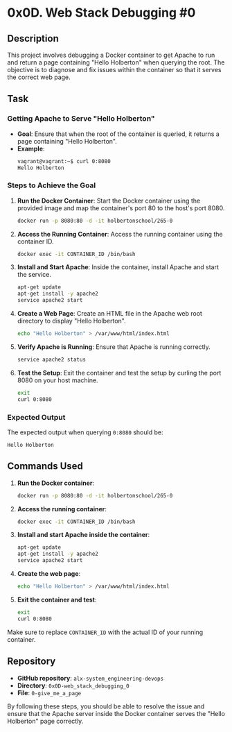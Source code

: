 # 0x0D. Web Stack Debugging #0

## Description
This project involves debugging a Docker container to get Apache to run and return a page containing "Hello Holberton" when querying the root. The objective is to diagnose and fix issues within the container so that it serves the correct web page.

## Task

### Getting Apache to Serve "Hello Holberton"
- **Goal**: Ensure that when the root of the container is queried, it returns a page containing "Hello Holberton".
- **Example**: 
  ```sh
  vagrant@vagrant:~$ curl 0:8080
  Hello Holberton
  ```

### Steps to Achieve the Goal
1. **Run the Docker Container**: 
   Start the Docker container using the provided image and map the container's port 80 to the host's port 8080.
   ```sh
   docker run -p 8080:80 -d -it holbertonschool/265-0
   ```

2. **Access the Running Container**: 
   Access the running container using the container ID.
   ```sh
   docker exec -it CONTAINER_ID /bin/bash
   ```

3. **Install and Start Apache**: 
   Inside the container, install Apache and start the service.
   ```sh
   apt-get update
   apt-get install -y apache2
   service apache2 start
   ```

4. **Create a Web Page**: 
   Create an HTML file in the Apache web root directory to display "Hello Holberton".
   ```sh
   echo "Hello Holberton" > /var/www/html/index.html
   ```

5. **Verify Apache is Running**: 
   Ensure that Apache is running correctly.
   ```sh
   service apache2 status
   ```

6. **Test the Setup**: 
   Exit the container and test the setup by curling the port 8080 on your host machine.
   ```sh
   exit
   curl 0:8080
   ```

### Expected Output
The expected output when querying `0:8080` should be:
```
Hello Holberton
```

## Commands Used
1. **Run the Docker container**:
   ```sh
   docker run -p 8080:80 -d -it holbertonschool/265-0
   ```

2. **Access the running container**:
   ```sh
   docker exec -it CONTAINER_ID /bin/bash
   ```

3. **Install and start Apache inside the container**:
   ```sh
   apt-get update
   apt-get install -y apache2
   service apache2 start
   ```

4. **Create the web page**:
   ```sh
   echo "Hello Holberton" > /var/www/html/index.html
   ```

5. **Exit the container and test**:
   ```sh
   exit
   curl 0:8080
   ```

Make sure to replace `CONTAINER_ID` with the actual ID of your running container.

## Repository
- **GitHub repository**: `alx-system_engineering-devops`
- **Directory**: `0x0D-web_stack_debugging_0`
- **File**: `0-give_me_a_page`

By following these steps, you should be able to resolve the issue and ensure that the Apache server inside the Docker container serves the "Hello Holberton" page correctly.
